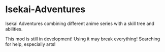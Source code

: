 # Isekai-Adventures
Isekai Adventures combining different anime series with a skill tree and abilities.

This mod is still in development! Using it may break everything!
Searching for help, especially arts!
